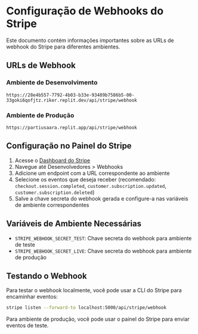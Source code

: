 
# Configuração de Webhooks do Stripe

Este documento contém informações importantes sobre as URLs de webhook do Stripe para diferentes ambientes.

## URLs de Webhook

### Ambiente de Desenvolvimento
```
https://28e4b557-7792-4b03-b33e-93489b7586b5-00-33goki6qofjtz.riker.replit.dev/api/stripe/webhook
```

### Ambiente de Produção
```
https://partiusaara.replit.app/api/stripe/webhook
```

## Configuração no Painel do Stripe

1. Acesse o [Dashboard do Stripe](https://dashboard.stripe.com/)
2. Navegue até Desenvolvedores > Webhooks
3. Adicione um endpoint com a URL correspondente ao ambiente
4. Selecione os eventos que deseja receber (recomendado: `checkout.session.completed`, `customer.subscription.updated`, `customer.subscription.deleted`)
5. Salve a chave secreta do webhook gerada e configure-a nas variáveis de ambiente correspondentes

## Variáveis de Ambiente Necessárias

- `STRIPE_WEBHOOK_SECRET_TEST`: Chave secreta do webhook para ambiente de teste
- `STRIPE_WEBHOOK_SECRET_LIVE`: Chave secreta do webhook para ambiente de produção

## Testando o Webhook

Para testar o webhook localmente, você pode usar a CLI do Stripe para encaminhar eventos:

```bash
stripe listen --forward-to localhost:5000/api/stripe/webhook
```

Para ambiente de produção, você pode usar o painel do Stripe para enviar eventos de teste.
